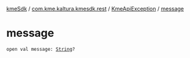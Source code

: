 [kmeSdk](../../index.md) / [com.kme.kaltura.kmesdk.rest](../index.md) / [KmeApiException](index.md) / [message](./message.md)

# message

`open val message: `[`String`](https://kotlinlang.org/api/latest/jvm/stdlib/kotlin/-string/index.html)`?`